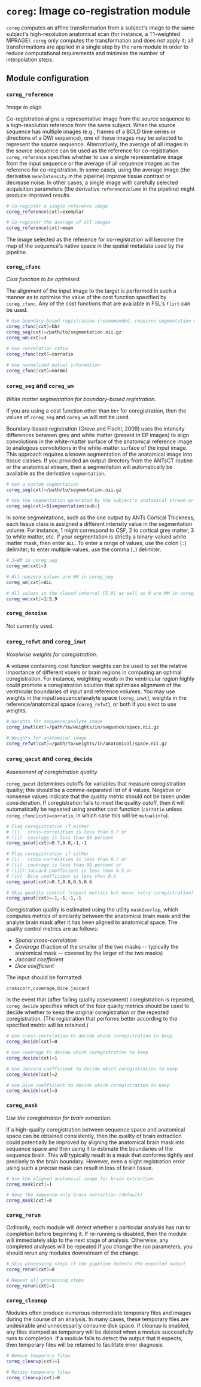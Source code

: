 # `coreg`: Image co-registration module

`coreg` computes an affine transformation from a subject's image to the same subject's high-resolution anatomical scan (for instance, a T1-weighted MPRAGE). `coreg` only computes the transformation and does not apply it; all transformations are applied in a single step by the `norm` module in order to reduce computational requirements and minimise the number of interpolation steps.

## Module configuration

### `coreg_reference`

_Image to align._

Co-registration aligns a representative image from the source sequence to a high-resolution reference from the same subject. When the source sequence has multiple images (e.g., frames of a BOLD time series or directions of a DWI sequence), one of these images may be selected to represent the source sequence. Alternatively, the average of all images in the source sequence can be used as the reference for co-registration. `coreg_reference` specifies whether to use a single representative image from the input sequence or the average of all sequence images as the reference for co-registration. In some cases, using the average image (the derivative `meanIntensity` in the pipeline) improve tissue contrast or decrease noise. In other cases, a single image with carefully selected acquisition parameters (the derivative `referenceVolume` in the pipeline) might produce improved results.

```bash
# Co-register a single reference image
coreg_reference[cxt]=exemplar

# Co-register the average of all images
coreg_reference[cxt]=mean
```

The image selected as the reference for co-registration will become the map of the sequence's native space in the spatial metadata used by the pipeline.

### `coreg_cfunc`

_Cost function to be optimised._

The alignment of the input image to the target is performed in such a manner as to optimise the value of the cost function specified by `coreg_cfunc`. Any of the cost functions that are available in FSL's `flirt` can be used.

```bash
# Use boundary-based registration (recommended, requires segmentation with white matter)
coreg_cfunc[cxt]=bbr
coreg_seg[cxt]=/path/to/segmentation.nii.gz
coreg_wm[cxt]=3

# Use correlation ratio
coreg_cfunc[cxt]=corratio

# Use normalised mutual information
coreg_cfunc[cxt]=normmi
```

### `coreg_seg` and `coreg_wm`

_White matter segmentation for boundary-based registration._

If you are using a cost function other than `bbr` for coregistration, then the values of `coreg_seg` and `coreg_wm` will not be used.

Boundary-based registration (Greve and Fischl, 2009) uses the intensity differences between grey and white matter (present in EP images) to align convolutions in the white-matter surface of the anatomical reference image to analogous convolutions in the white-matter surface of the input image. This approach requires a known segmentation of the anatomical image into tissue classes. If you provided an output directory from the ANTsCT routine or the anatomical stream, then a segmentation will automatically be available as the derivative `segmentation`.

```bash
# Use a custom segmentation
coreg_seg[cxt]=/path/to/segmentation.nii.gz

# Use the segmentation generated by the subject's anatomical stream or ANTsCT pipeline
coreg_seg[cxt]=${segmentation[sub]}
```

In some segmentations, such as the one output by ANTs Cortical Thickness, each tissue class is assigned a different intensity value in the segmentation volume. For instance, 1 might correspond to CSF, 2 to cortical grey matter, 3 to white matter, etc. If your segmentation is strictly a binary-valued white matter mask, then enter `ALL`. To enter a range of values, use the colon (`:`) delimiter; to enter multiple values, use the comma (`,`) delimiter.

```bash
# 3=WM in coreg_seg
coreg_wm[cxt]=3

# All nonzero values are WM in coreg_seg
coreg_wm[cxt]=ALL

# All values in the closed interval [5,9] as well as 9 are WM in coreg_seg
coreg_wm[cxt]=1:5,9
```

### `coreg_denoise`

Not currently used.

### `coreg_refwt` and `coreg_inwt`

_Voxelwise weights for coregistration._

A volume containing cost function weights can be used to set the relative importance of different voxels or brain regions in computing an optimal coregistration. For instance, weighting voxels in the ventricular region highly could promote a coregistration solution that optimises alignment of the ventricular boundaries of input and reference volumes. You may use weights in the input/sequence/analyte space (`coreg_inwt`), weights in the reference/anatomical space (`coreg_refwt`), or both if you elect to use weights.

```bash
# Weights for sequence/analyte image
coreg_inwt[cxt]=/path/to/weights/in/sequence/space.nii.gz

# Weights for anatomical image
coreg_refwt[cxt]=/path/to/weights/in/anatomical/space.nii.gz
```

### `coreg_qacut` and `coreg_decide`

_Assessment of coregistration quality._

`coreg_qacut` determines cutoffs for variables that measure coregistration quality; this should be a comma-separated list of 4 values. Negative or nonsense values indicate that the quality metric should not be taken under consideration. If coregistration fails to meet the quality cutoff, then it will automatically be repeated using another cost function (`corratio` unless `coreg_cfunc[cxt]=corratio`, in which case this will be `mutualinfo`).

```bash
# Flag coregistration if either
# (i)   cross-correlation is less than 0.7 or
# (ii)  coverage is less than 80 percent
coreg_qacut[cxt]=0.7,0.8,-1,-1

# Flag coregistration if either
# (i)   cross-correlation is less than 0.7 or
# (ii)  coverage is less than 80 percent or
# (iii) Jaccard coefficient is less than 0.5 or
# (iv)  Dice coefficient is less than 0.6
coreg_qacut[cxt]=0.7,0.8,0.5,0.6

# Skip quality control (report metrics but never retry coregistration)
coreg_qacut[cxt]=-1,-1,-1,-1
```

Coregistration quality is estimated using the utility `maskOverlap`, which computes metrics of similarity between the anatomical brain mask and the analyte brain mask after it has been aligned to anatomical space. The quality control metrics are as follows:
 * _Spatial cross-correlation_
 * _Coverage_ (fraction of the smaller of the two masks -- typically the anatomical mask -- covered by the larger of the two masks)
 * _Jaccard coefficient_
 * _Dice coefficient_

The input should be formatted:

`crosscorr,coverage,dice,jaccard`

In the event that (after failing quality assessment) coregistration is repeated, `coreg_decide` specifies which of the four quality metrics should be used to decide whether to keep the original coregistration or the repeated coregistration. (The registration that performs better according to the specified metric will be retained.)

```bash
# Use cross-correlation to decide which coregistration to keep
coreg_decide[cxt]=0

# Use coverage to decide which coregistration to keep
coreg_decide[cxt]=1

# Use Jaccard coefficient to decide which coregistration to keep
coreg_decide[cxt]=2

# Use Dice coefficient to decide which coregistration to keep
coreg_decide[cxt]=3
```

### `coreg_mask`

_Use the coregistration for brain extraction._

If a high-quality coregistration between sequence space and anatomical space can be obtained consistently, then the quality of brain extraction could potentially be improved by aligning the anatomical brain mask into sequence space and then using it to estimate the boundaries of the sequence brain. This will typically result in a mask that conforms tightly and precisely to the brain boundary. However, even a slight registration error using such a precise mask can result in loss of brain tissue.

```bash
# Use the aligned anatomical image for brain extraction
coreg_mask[cxt]=1

# Keep the sequence-only brain extraction (default)
coreg_mask[cxt]=0
```

### `coreg_rerun`

Ordinarily, each module will detect whether a particular analysis has run to completion before beginning it. If re-running is disabled, then the module will immediately skip to the next stage of analysis. Otherwise, any completed analyses will be repeated.If you change the run parameters, you should rerun any modules downstream of the change.

```bash
# Skip processing steps if the pipeline detects the expected output
coreg_rerun[cxt]=0

# Repeat all processing steps
coreg_rerun[cxt]=1
```

### `coreg_cleanup`

Modules often produce numerous intermediate temporary files and images during the course of an analysis. In many cases, these temporary files are undesirable and unnecessarily consume disk space. If cleanup is enabled, any files stamped as temporary will be deleted when a module successfully runs to completion. If a module fails to detect the output that it expects, then temporary files will be retained to facilitate error diagnosis.

```bash
# Remove temporary files
coreg_cleanup[cxt]=1

# Retain temporary files
coreg_cleanup[cxt]=0
```

